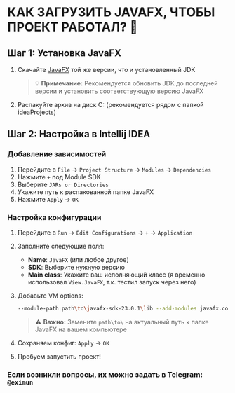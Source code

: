 # КАК ЗАГРУЗИТЬ JAVAFX, ЧТОБЫ ПРОЕКТ РАБОТАЛ? 🚀

## Шаг 1: Установка JavaFX

1. Скачайте [JavaFX](https://gluonhq.com/products/javafx/) той же версии, что и установленный JDK
   > 💡 **Примечание:** Рекомендуется обновить JDK до последней версии и установить соответствующую версию JavaFX

2. Распакуйте архив на диск C: (рекомендуется рядом с папкой ideaProjects)

## Шаг 2: Настройка в Intellij IDEA

### Добавление зависимостей
1. Перейдите в `File` → `Project Structure` → `Modules` → `Dependencies`
2. Нажмите `+` под Module SDK
3. Выберите `JARs or Directories`
4. Укажите путь к распакованной папке JavaFX
5. Нажмите `Apply` → `OK`

### Настройка конфигурации
1. Перейдите в `Run` → `Edit Configurations` → `+` → `Application`
2. Заполните следующие поля:
   - **Name**: `JavaFX` (или любое другое)
   - **SDK**: Выберите нужную версию
   - **Main class**: Укажите ваш исполняющий класс (я временно использовал `View.JavaFX`, т.к. тестил запуск через него)

3. Добавьте VM options:
   ```bash
   --module-path path\to\javafx-sdk-23.0.1\lib --add-modules javafx.controls,javafx.fxml
   ```
   > ⚠️ **Важно:** Замените `path\to\` на актуальный путь к папке JavaFX на вашем компьютере
4. Сохраняем конфиг: `Apply` -> `OK`
5. Пробуем запустить проект!

### Если возникли вопросы, их можно задать в Telegram: `@eximun`
